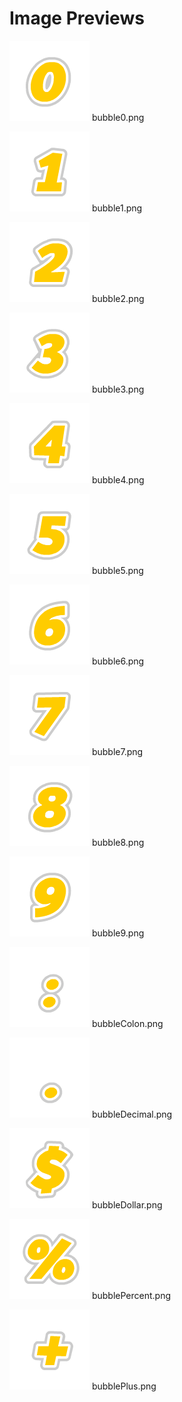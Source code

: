 # Image Previews

![bubble0.png](bubble0.png) bubble0.png

![bubble1.png](bubble1.png) bubble1.png

![bubble2.png](bubble2.png) bubble2.png

![bubble3.png](bubble3.png) bubble3.png

![bubble4.png](bubble4.png) bubble4.png

![bubble5.png](bubble5.png) bubble5.png

![bubble6.png](bubble6.png) bubble6.png

![bubble7.png](bubble7.png) bubble7.png

![bubble8.png](bubble8.png) bubble8.png

![bubble9.png](bubble9.png) bubble9.png

![bubbleColon.png](bubbleColon.png) bubbleColon.png

![bubbleDecimal.png](bubbleDecimal.png) bubbleDecimal.png

![bubbleDollar.png](bubbleDollar.png) bubbleDollar.png

![bubblePercent.png](bubblePercent.png) bubblePercent.png

![bubblePlus.png](bubblePlus.png) bubblePlus.png

